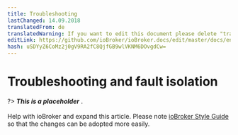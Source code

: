 ```yaml
---
title: Troubleshooting
lastChanged: 14.09.2018
translatedFrom: de
translatedWarning: If you want to edit this document please delete "translatedFrom" field, elsewise this document will be translated automatically again
editLink: https://github.com/ioBroker/ioBroker.docs/edit/master/docs/en/trouble/search.md
hash: uSDYyZ6CoMz2j0gV9RA2fC8QjfGB9wlVKNM6DOvgdCw=
---
```

# Troubleshooting and fault isolation
?> ***This is a placeholder*** .<br><br> Help with ioBroker and expand this article. Please note [ioBroker Style Guide](https://www.iobroker.net/#de/documentation/community/styleguidedoc.md) so that the changes can be adopted more easily.
